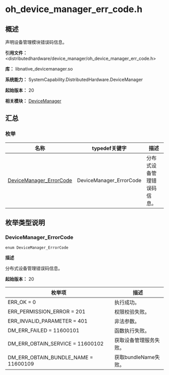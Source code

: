 # oh_device_manager_err_code.h

## 概述

声明设备管理模块错误码信息。

**引用文件：** <distributedhardware/device_manager/oh_device_manager_err_code.h>

**库：** libnative_devicemanager.so

**系统能力：** SystemCapability.DistributedHardware.DeviceManager

**起始版本：** 20

**相关模块：** [DeviceManager](capi-devicemanager.md)

## 汇总

### 枚举

| 名称 | typedef关键字 | 描述 |
| -- | -- | -- |
| [DeviceManager_ErrorCode](#devicemanager_errorcode) | DeviceManager_ErrorCode | 分布式设备管理错误码信息。 |

## 枚举类型说明

### DeviceManager_ErrorCode

```
enum DeviceManager_ErrorCode
```

**描述**

分布式设备管理错误码信息。

**起始版本：** 20

| 枚举项 | 描述 |
| -- | -- |
| ERR_OK = 0 | 执行成功。 |
| ERR_PERMISSION_ERROR = 201 | 权限校验失败。 |
| ERR_INVALID_PARAMETER = 401 | 非法参数。 |
| DM_ERR_FAILED = 11600101 | 函数执行失败。 |
| DM_ERR_OBTAIN_SERVICE = 11600102 | 获取设备管理服务失败。 |
| DM_ERR_OBTAIN_BUNDLE_NAME = 11600109 | 获取bundleName失败。 |


